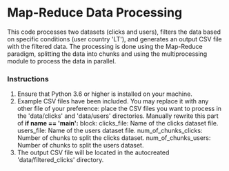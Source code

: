 # Map-Reduce Data Processing
This code processes two datasets (clicks and users), filters the data based on specific conditions (user country 'LT'), and generates an output CSV file with the filtered data. The processing is done using the Map-Reduce paradigm, splitting the data into chunks and using the multiprocessing module to process the data in parallel.

### Instructions
1. Ensure that Python 3.6 or higher is installed on your machine.
2. Example CSV files have been included. You may replace it with any other file of your preference: place the CSV files you want to process in the 'data/clicks' and 'data/users' directories. Manually rewrite this part of __if __name__ == '__main__':__ block:
clicks_file: Name of the clicks dataset file.
users_file: Name of the users dataset file.
num_of_chunks_clicks: Number of chunks to split the clicks dataset.
num_of_chunks_users: Number of chunks to split the users dataset.
3. The output CSV file will be located in the autocreated 'data/filtered_clicks' directory.


